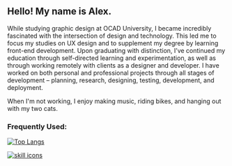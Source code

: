 ## Hello! My name is Alex.

While studying graphic design at OCAD University, I became incredibly fascinated with the intersection of design and technology. This led me to focus my studies on UX design and to supplement my degree by learning front-end development. Upon graduating with distinction, I’ve continued my education through self-directed learning and experimentation, as well as through working remotely with clients as a designer and developer. I have worked on both personal and professional projects through all stages of development – planning, research, designing, testing, development, and deployment.

When I'm not working, I enjoy making music, riding bikes, and hanging out with my two cats.
   
### Frequently Used:

[![Top Langs](https://github-readme-stats.vercel.app/api/top-langs/?username=alextownson&layout=compact)](https://github.com/anuraghazra/github-readme-stats)


[![skill icons](https://skillicons.dev/icons?i=ae,ai,pr,ps,figma,vscode,html,css,js,react,webpack,git,github)](https://skillicons.dev)
